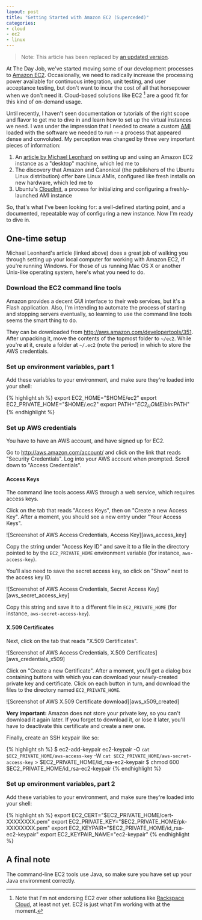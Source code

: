 ```yaml
---
layout: post
title: "Getting Started with Amazon EC2 (Superceded)"
categories:
- cloud
- ec2
- linux
---
```

> Note: This article has been replaced by [an updated version](/2016/08/22/ec2-getting-started-ii.html).

At The Day Job, we've started moving some of our development processes to
[Amazon EC2](http://aws.amazon.com/ec2/). Occasionally, we need to radically increase the
processing power available for continuous integration, unit testing, and user acceptance
testing, but don't want to incur the cost of all that horsepower when we don't need it.
Cloud-based solutions like EC2 [^fn1] are a good fit for this kind of on-demand usage.

Until recently, I haven't seen documentation or tutorials of the right scope and flavor
to get me to dive in and learn how to set up the virtual instances we need. I was under the
impression that I needed to create a custom [AMI](http://en.wikipedia.org/wiki/Amazon_Machine_Image)
loaded with the software we needed to run -- a process that appeared dense and convoluted.
My perception was changed by three very important pieces of information:

1. An [article by Michael Leonhard](http://blog.restbackup.com/how-to-use-amazon-ec2-as-your-desktop)
   on setting up and using an Amazon EC2 instance as a "desktop" machine, which led me to
2. The discovery that Amazon and Canonical (the publishers of the Ubuntu Linux distribution)
   offer bare Linux AMIs, configured like fresh installs on new hardware, which led me to
3. Ubuntu's [CloudInit](http://help.ubuntu.com/community/CloudInit), a process for initializing
   and configuring a freshly-launched AMI instance

So, that's what I've been looking for: a well-defined starting point, and a documented, repeatable
way of configuring a new instance. Now I'm ready to dive in.

## One-time setup

Michael Leonhard's article (linked above) does a great job of walking you through setting
up your local computer for working with Amazon EC2, if you're running Windows. For those of us
running Mac OS X or another Unix-like operating system, here's what you need to do.

### Download the EC2 command line tools

Amazon provides a decent GUI interface to their web services, but it's a Flash application.
Also, I'm intending to automate the process of starting and stopping servers eventually,
so learning to use the command line tools seems the smart thing to do.

They can be downloaded from <http://aws.amazon.com/developertools/351>. After unpacking it,
move the contents of the topmost folder to `~/ec2`.
While you're at it, create a folder at `~/.ec2` (note the period) in which to store the
AWS credentials.

### Set up environment variables, part 1

Add these variables to your environment, and make sure they're loaded into your shell:

{% highlight sh %}
  export EC2_HOME="$HOME/ec2"
  export EC2_PRIVATE_HOME="$HOME/.ec2"
  export PATH="$EC2_HOME/bin:$PATH"
{% endhighlight %}

### Set up AWS credentials

You have to have an AWS account, and have signed up for EC2.

Go to <http://aws.amazon.com/account/> and click on the link that reads "Security Credentials".
Log into your AWS account when prompted. Scroll down to "Access Credentials".

#### Access Keys

The command line tools access AWS through a web service, which requires access keys.

Click on the tab that reads "Access Keys", then on "Create a new Access Key". After a moment,
you should see a new entry under "Your Access Keys".

<div markdown="1" class="screenshot">
![Screenshot of AWS Access Credentials, Access Key][aws_access_key]
</div>

Copy the string under "Access Key ID" and save it to a file in the directory pointed to by
the `EC2_PRIVATE_HOME` environment variable (for instance, `aws-access-key`).

You'll also need to save the secret access key, so click on "Show" next to the access key ID.

<div markdown="1" class="screenshot">
![Screenshot of AWS Access Credentials, Secret Access Key][aws_secret_access_key]
</div>

Copy this string and save it to a different file in `EC2_PRIVATE_HOME` (for instance,
`aws-secret-access-key`).

#### X.509 Certificates

Next, click on the tab that reads "X.509 Certificates".

<div markdown="1" class="screenshot">
![Screenshot of AWS Access Credentials, X.509 Certificates][aws_credentials_x509]
</div>

Click on "Create a new Certificate". After a moment, you'll get a dialog box containing buttons
with which you can download your newly-created private key and certificate. Click on each
button in turn, and download the files to the directory named `EC2_PRIVATE_HOME`.

<div markdown="1" class="screenshot">
![Screenshot of AWS X.509 Certificate download][aws_x509_created]
</div>

**Very important:** Amazon does not store your private key, so you can't download it again later.
If you forget to download it, or lose it later, you'll have to deactivate this certificate and
create a new one.

Finally, create an SSH keypair like so:

{% highlight sh %}
  $ ec2-add-keypair ec2-keypair -O `cat $EC2_PRIVATE_HOME/aws-access-key` -W `cat $EC2_PRIVATE_HOME/aws-secret-access-key` > $EC2_PRIVATE_HOME/id_rsa-ec2-keypair
  $ chmod 600 $EC2_PRIVATE_HOME/id_rsa-ec2-keypair
{% endhighlight %}

### Set up environment variables, part 2

Add these variables to your environment, and make sure they're loaded into your shell:

{% highlight sh %}
  export EC2_CERT="$EC2_PRIVATE_HOME/cert-XXXXXXXX.pem"
  export EC2_PRIVATE_KEY="$EC2_PRIVATE_HOME/pk-XXXXXXXX.pem"
  export EC2_KEYPAIR="$EC2_PRIVATE_HOME/id_rsa-ec2-keypair"
  export EC2_KEYPAIR_NAME="ec2-keypair"
{% endhighlight %}

## A final note

The command-line EC2 tools use Java, so make sure you have set up your Java environment
correctly.

[^fn1]: Note that I'm not endorsing EC2 over other solutions like
        [Rackspace Cloud](http://www.rackspace.com/cloud/), at least not yet.
        EC2 is just what I'm working with at the moment.

[aws_access_key]: http://f.cl.ly/items/2r0W081D0y472B0c0i3x/aws_access_key.png

[aws_secret_access_key]: http://f.cl.ly/items/2L0D1G2I051A0g030d1J/aws_secret_access_key.png

[aws_credentials_x509]: http://f.cl.ly/items/11461t2M0f1f0l0S3d2f/aws_credentials_x509.png

[aws_x509_created]: http://f.cl.ly/items/38470P1K44432W0M1l1R/aws_x509_created.png
